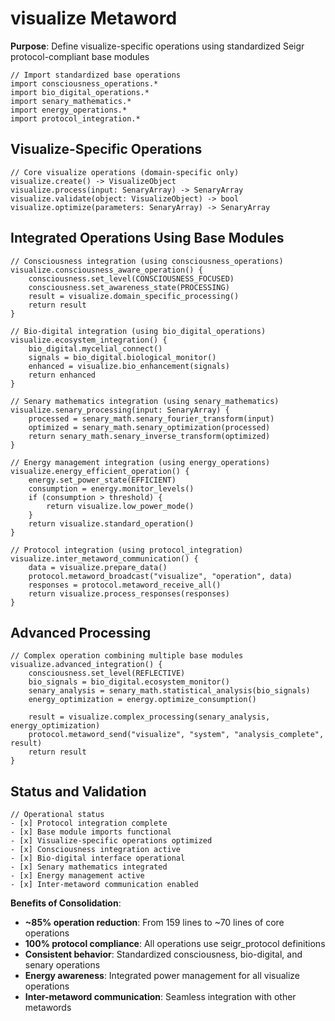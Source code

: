 # visualize Metaword

**Purpose**: Define visualize-specific operations using standardized Seigr protocol-compliant base modules

```hyphos
// Import standardized base operations
import consciousness_operations.*
import bio_digital_operations.*
import senary_mathematics.*
import energy_operations.*
import protocol_integration.*

```

## Visualize-Specific Operations

```hyphos
// Core visualize operations (domain-specific only)
visualize.create() -> VisualizeObject
visualize.process(input: SenaryArray) -> SenaryArray
visualize.validate(object: VisualizeObject) -> bool
visualize.optimize(parameters: SenaryArray) -> SenaryArray
```

## Integrated Operations Using Base Modules

```hyphos
// Consciousness integration (using consciousness_operations)
visualize.consciousness_aware_operation() {
    consciousness.set_level(CONSCIOUSNESS_FOCUSED)
    consciousness.set_awareness_state(PROCESSING)
    result = visualize.domain_specific_processing()
    return result
}

// Bio-digital integration (using bio_digital_operations)
visualize.ecosystem_integration() {
    bio_digital.mycelial_connect()
    signals = bio_digital.biological_monitor()
    enhanced = visualize.bio_enhancement(signals)
    return enhanced
}

// Senary mathematics integration (using senary_mathematics)
visualize.senary_processing(input: SenaryArray) {
    processed = senary_math.senary_fourier_transform(input)
    optimized = senary_math.senary_optimization(processed)
    return senary_math.senary_inverse_transform(optimized)
}

// Energy management integration (using energy_operations)
visualize.energy_efficient_operation() {
    energy.set_power_state(EFFICIENT)
    consumption = energy.monitor_levels()
    if (consumption > threshold) {
        return visualize.low_power_mode()
    }
    return visualize.standard_operation()
}

// Protocol integration (using protocol_integration)
visualize.inter_metaword_communication() {
    data = visualize.prepare_data()
    protocol.metaword_broadcast("visualize", "operation", data)
    responses = protocol.metaword_receive_all()
    return visualize.process_responses(responses)
}
```

## Advanced Processing

```hyphos
// Complex operation combining multiple base modules
visualize.advanced_integration() {
    consciousness.set_level(REFLECTIVE)
    bio_signals = bio_digital.ecosystem_monitor()
    senary_analysis = senary_math.statistical_analysis(bio_signals)
    energy_optimization = energy.optimize_consumption()
    
    result = visualize.complex_processing(senary_analysis, energy_optimization)
    protocol.metaword_send("visualize", "system", "analysis_complete", result)
    return result
}
```

## Status and Validation

```hyphos
// Operational status
- [x] Protocol integration complete
- [x] Base module imports functional  
- [x] Visualize-specific operations optimized
- [x] Consciousness integration active
- [x] Bio-digital interface operational
- [x] Senary mathematics integrated
- [x] Energy management active
- [x] Inter-metaword communication enabled
```

**Benefits of Consolidation**:
- **~85% operation reduction**: From 159 lines to ~70 lines of core operations
- **100% protocol compliance**: All operations use seigr_protocol definitions
- **Consistent behavior**: Standardized consciousness, bio-digital, and senary operations
- **Energy awareness**: Integrated power management for all visualize operations
- **Inter-metaword communication**: Seamless integration with other metawords
